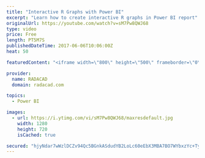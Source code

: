 ```yaml
---
title: "Interactive R Graphs with Power BI"
excerpt: "Learn how to create interactive R graphs in Power BI report"
originalUrl: https://youtube.com/watch?v=sM7Pw8QWJ68
type: video
price: Free
length: PT5M7S
publishedDateTime: 2017-06-06T10:06:00Z
heat: 50

featuredContent: "<iframe width=\"800\" height=\"500\" frameborder=\"0\" src=\"https://www.youtube.com/embed/sM7Pw8QWJ68\" allow=\"accelerometer; autoplay; encrypted-media; gyroscope; picture-in-picture\" allowfullscreen></iframe>"

provider:
  name: RADACAD
  domain: radacad.com

topics:
  - Power BI

images:
  - url: https://i.ytimg.com/vi/sM7Pw8QWJ68/maxresdefault.jpg
    width: 1280
    height: 720
    isCached: true

secured: "hjyNdar7wWzlDCZv94Qc5BGnkASdudYB2LoLc60eEbX3MBA7BO7WYbxzYc+TyufCKcZtXl9ulrMebp7Xev9jEWjSUyjv6Ub7g+MzeNX9BpNnNr2F/IC6jR6pW2pnrF1pEzCbQpexSZ2S5jU0iR4TaFcw6osi5LIMcRy30ifSh4X2tkJtxg8kl72M6yFSr2x8a3FFKETKnrbDXq9YNchoK0/zAttarFt6+SWjuT996+TlMCCcoIquG+pnHK51R0KX3G0R31qwOWBgLfnPUEa+b+e2x14jBwFUbyj42svgphnD/6guhXKqaHiB2fwSv93Rqr+hhdtoELhYWOS+m8ynOuTxRe/3WJzpGJ/Gjhu+15XqHBjxN43bhRH+XfI1R1kuHYSdBQvL4o8lLKsZVG6ImjcsptmH+Cay+7NMYuKSYwU=;Na/2AHGKUuLeUs1WOoTJpg=="
---
```


